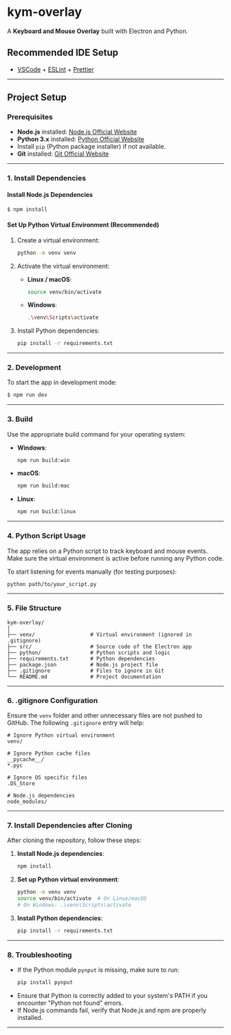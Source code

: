 # kym-overlay

A **Keyboard and Mouse Overlay** built with Electron and Python.

## Recommended IDE Setup

- [VSCode](https://code.visualstudio.com/) + [ESLint](https://marketplace.visualstudio.com/items?itemName=dbaeumer.vscode-eslint) + [Prettier](https://marketplace.visualstudio.com/items?itemName=esbenp.prettier-vscode)

---

## Project Setup

### Prerequisites

- **Node.js** installed: [Node.js Official Website](https://nodejs.org/)
- **Python 3.x** installed: [Python Official Website](https://www.python.org/downloads/)
- Install `pip` (Python package installer) if not available.
- **Git** installed: [Git Official Website](https://git-scm.com/)

---

### 1. Install Dependencies

#### Install Node.js Dependencies

```bash
$ npm install
```

#### Set Up Python Virtual Environment (Recommended)

1. Create a virtual environment:

   ```bash
   python -m venv venv
   ```

2. Activate the virtual environment:

   - **Linux / macOS**:
     ```bash
     source venv/bin/activate
     ```
   - **Windows**:
     ```bash
     .\venv\Scripts\activate
     ```

3. Install Python dependencies:
   ```bash
   pip install -r requirements.txt
   ```

---

### 2. Development

To start the app in development mode:

```bash
$ npm run dev
```

---

### 3. Build

Use the appropriate build command for your operating system:

- **Windows**:

  ```bash
  npm run build:win
  ```

- **macOS**:

  ```bash
  npm run build:mac
  ```

- **Linux**:
  ```bash
  npm run build:linux
  ```

---

### 4. Python Script Usage

The app relies on a Python script to track keyboard and mouse events. Make sure the virtual environment is active before running any Python code.

To start listening for events manually (for testing purposes):

```bash
python path/to/your_script.py
```

---

### 5. File Structure

```
kym-overlay/
│
├── venv/                  # Virtual environment (ignored in .gitignore)
├── src/                   # Source code of the Electron app
├── python/                # Python scripts and logic
├── requirements.txt       # Python dependencies
├── package.json           # Node.js project file
├── .gitignore             # Files to ignore in Git
└── README.md              # Project documentation
```

---

### 6. .gitignore Configuration

Ensure the `venv` folder and other unnecessary files are not pushed to GitHub. The following `.gitignore` entry will help:

```
# Ignore Python virtual environment
venv/

# Ignore Python cache files
__pycache__/
*.pyc

# Ignore OS specific files
.DS_Store

# Node.js dependencies
node_modules/
```

---

### 7. Install Dependencies after Cloning

After cloning the repository, follow these steps:

1. **Install Node.js dependencies**:

   ```bash
   npm install
   ```

2. **Set up Python virtual environment**:

   ```bash
   python -m venv venv
   source venv/bin/activate  # On Linux/macOS
   # On Windows: .\venv\Scripts\activate
   ```

3. **Install Python dependencies**:
   ```bash
   pip install -r requirements.txt
   ```

---

### 8. Troubleshooting

- If the Python module `pynput` is missing, make sure to run:
  ```bash
  pip install pynput
  ```
- Ensure that Python is correctly added to your system's PATH if you encounter "Python not found" errors.
- If Node.js commands fail, verify that Node.js and npm are properly installed.

---
